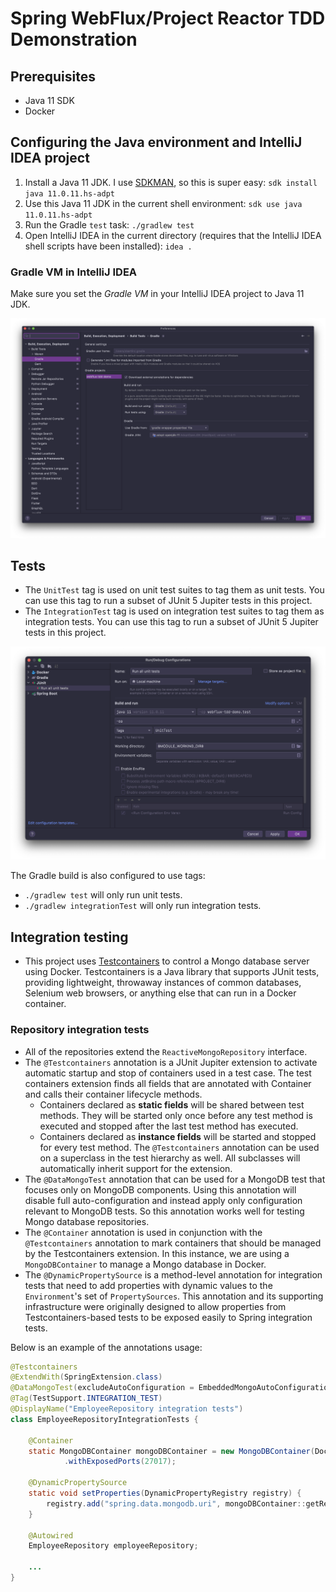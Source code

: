 # Spring WebFlux/Project Reactor TDD Demonstration

## Prerequisites 

- Java 11 SDK 
- Docker

## Configuring the Java environment and IntelliJ IDEA project

1. Install a Java 11 JDK. I use [SDKMAN](https://sdkman.io/), so this is super easy: `sdk install java 11.0.11.hs-adpt`
2. Use this Java 11 JDK in the current shell environment: `sdk use java 11.0.11.hs-adpt`
3. Run the Gradle `test` task: `./gradlew test`
4. Open IntelliJ IDEA in the current directory (requires that the IntelliJ IDEA shell scripts have been installed): `idea .`

### Gradle VM in IntelliJ IDEA

Make sure you set the *Gradle VM* in your IntelliJ IDEA project to Java 11 JDK. 

![Gradle preferences](./documentation/images/gradle-preferences.png)


## Tests

- The `UnitTest` tag is used on unit test suites to tag them as unit tests. You can use this tag to run a subset of JUnit 5 Jupiter tests in this project.
- The `IntegrationTest` tag is used on integration test suites to tag them as integration tests. You can use this tag to run a subset of JUnit 5 Jupiter tests in this project.

![Unit tests Run Configuration in IntelliJ IDEA](./documentation/images/unit-tests-run-configuration.png)

The Gradle build is also configured to use tags:
- `./gradlew test` will only run unit tests.
- `./gradlew integrationTest` will only run integration tests.

## Integration testing

- This project uses [Testcontainers](https://www.testcontainers.org/) to control a Mongo database server using Docker. Testcontainers is a Java library that supports JUnit tests, providing lightweight, throwaway instances of common databases, Selenium web browsers, or anything else that can run in a Docker container.

### Repository integration tests

- All of the repositories extend the `ReactiveMongoRepository` interface. 
- The `@Testcontainers` annotation is a JUnit Jupiter extension to activate automatic startup and stop of containers used in a test case. The test containers extension finds all fields that are annotated with Container and calls their container lifecycle methods. 
  - Containers declared as **static fields** will be shared between test methods. They will be started only once before any test method is executed and stopped after the last test method has executed. 
  - Containers declared as **instance fields** will be started and stopped for every test method. The `@Testcontainers` annotation can be used on a superclass in the test hierarchy as well. All subclasses will automatically inherit support for the extension.
- The `@DataMongoTest` annotation that can be used for a MongoDB test that focuses only on MongoDB components. Using this annotation will disable full auto-configuration and instead apply only configuration relevant to MongoDB tests. So this annotation works well for testing Mongo database repositories. 
- The `@Container` annotation is used in conjunction with the `@Testcontainers` annotation to mark containers that should be managed by the Testcontainers extension. In this instance, we are using a `MongoDBContainer` to manage a Mongo database in Docker.
- The `@DynamicPropertySource` is a method-level annotation for integration tests that need to add properties with dynamic values to the `Environment`'s set of `PropertySources`.
  This annotation and its supporting infrastructure were originally designed to allow properties from Testcontainers-based tests to be exposed easily to Spring integration tests. 

Below is an example of the annotations usage:

```java
@Testcontainers
@ExtendWith(SpringExtension.class)
@DataMongoTest(excludeAutoConfiguration = EmbeddedMongoAutoConfiguration.class)
@Tag(TestSupport.INTEGRATION_TEST)
@DisplayName("EmployeeRepository integration tests")
class EmployeeRepositoryIntegrationTests {

    @Container
    static MongoDBContainer mongoDBContainer = new MongoDBContainer(DockerImageName.parse(DOCKER_NAME_MONGO))
            .withExposedPorts(27017);

    @DynamicPropertySource
    static void setProperties(DynamicPropertyRegistry registry) {
        registry.add("spring.data.mongodb.uri", mongoDBContainer::getReplicaSetUrl);
    }

    @Autowired
    EmployeeRepository employeeRepository;

    ...
}
```

